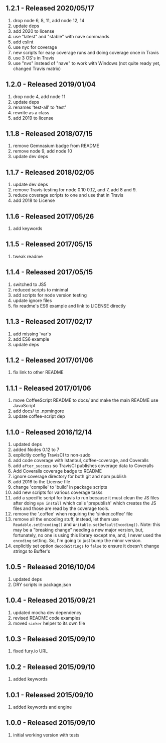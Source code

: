 ## 1.2.1 - Released 2020/05/17

1. drop node 6, 8, 11, add node 12, 14
2. update deps
3. add 2020 to license
4. use "latest" and "stable" with nave commands
5. add eslint
6. use nyc for coverage
7. new scripts for easy coverage runs and doing coverage once in Travis
8. use 3 OS's in Travis
9. use "nvs" instead of "nave" to work with Windows (not quite ready yet, changed Travis matrix)

## 1.2.0 - Released 2019/01/04

1. drop node 4, add node 11
2. update deps
3. renames 'test-all' to 'test'
4. rewrite as a class
5. add 2019 to license

## 1.1.8 - Released 2018/07/15

1. remove Gemnasium badge from README
2. remove node 9, add node 10
3. update dev deps

## 1.1.7 - Released 2018/02/05

1. update dev deps
2. remove Travis testing for node 0.10 0.12, and 7, add 8 and 9.
3. reduce coverage scripts to one and use that in Travis
4. add 2018 to License

## 1.1.6 - Released 2017/05/26

1. add keywords

## 1.1.5 - Released 2017/05/15

1. tweak readme

## 1.1.4 - Released 2017/05/15

1. switched to JS5
2. reduced scripts to minimal
3. add scripts for node version testing
4. update ignore files
5. fix readme's ES6 example and link to LICENSE directly

## 1.1.3 - Released 2017/02/17

1. add missing 'var's
2. add ES6 example
3. update deps

## 1.1.2 - Released 2017/01/06

1. fix link to other README

## 1.1.1 - Released 2017/01/06

1. move CoffeeScript README to docs/ and make the main README use JavaScript
2. add docs/ to .npmingore
3. update coffee-script dep

## 1.1.0 - Released 2016/12/14

1. updated deps
2. added Nodes 0.12 to 7
3. explicitly config TravisCI to non-sudo
4. add code coverage with Istanbul, coffee-coverage, and Coveralls
5. add `after_success` so TravisCI publishes coverage data to Coveralls
6. Add Coveralls coverage badge to README
7. ignore coverage directory for both git and npm publish
8. add 2016 to the License file
9. change 'compile' to 'build' in package scripts
10. add new scripts for various coverage tasks
11. add a specific script for travis to run because it must clean the JS files after doing `npm install` which calls 'prepublish' which creates the JS files and those are read by the coverage tools.
12. remove the '.coffee' when requiring the 'sinker.coffee' file
13. remove all the encoding stuff, instead, let them use `Readable.setEncoding()` and `Writable.setDefaultEncoding()`. Note: this may be a "breaking change" needing a new major version, but, fortunately, no one is using this library except me, and, I never used the `encoding` setting. So, I'm going to just bump the minor version.
14. explicitly set option `decodeStrings` to `false` to ensure it doesn't change strings to Buffer's


## 1.0.5 - Released 2016/10/04

1. updated deps
2. DRY scripts in package.json

## 1.0.4 - Released 2015/09/21

1. updated mocha dev dependency
2. revised README code examples
3. moved `sinker` helper to its own file

## 1.0.3 - Released 2015/09/10

1. fixed fury.io URL

## 1.0.2 - Released 2015/09/10

1. added keywords

## 1.0.1 - Released 2015/09/10

1. added keywords and engine

## 1.0.0 - Released 2015/09/10

1. initial working version with tests
